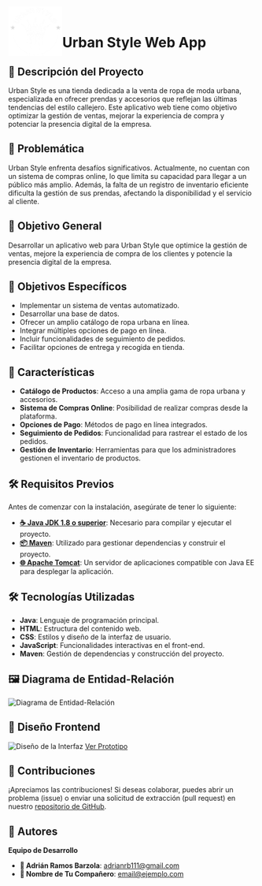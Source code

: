 <img width="110" height="100" align="left" alt="Prueba" src=".assets/logo.png">

<br>

# Urban Style Web App

## 📝 Descripción del Proyecto
Urban Style es una tienda dedicada a la venta de ropa de moda urbana, especializada en ofrecer prendas y accesorios que reflejan las últimas tendencias del estilo callejero. Este aplicativo web tiene como objetivo optimizar la gestión de ventas, mejorar la experiencia de compra y potenciar la presencia digital de la empresa.

## 🚩 Problemática
Urban Style enfrenta desafíos significativos. Actualmente, no cuentan con un sistema de compras online, lo que limita su capacidad para llegar a un público más amplio. Además, la falta de un registro de inventario eficiente dificulta la gestión de sus prendas, afectando la disponibilidad y el servicio al cliente.

## 🎯 Objetivo General
Desarrollar un aplicativo web para Urban Style que optimice la gestión de ventas, mejore la experiencia de compra de los clientes y potencie la presencia digital de la empresa.

## 🎯 Objetivos Específicos
- Implementar un sistema de ventas automatizado.
- Desarrollar una base de datos.
- Ofrecer un amplio catálogo de ropa urbana en línea.
- Integrar múltiples opciones de pago en línea.
- Incluir funcionalidades de seguimiento de pedidos.
- Facilitar opciones de entrega y recogida en tienda.

## 🔑 Características
- **Catálogo de Productos**: Acceso a una amplia gama de ropa urbana y accesorios.
- **Sistema de Compras Online**: Posibilidad de realizar compras desde la plataforma.
- **Opciones de Pago**: Métodos de pago en línea integrados.
- **Seguimiento de Pedidos**: Funcionalidad para rastrear el estado de los pedidos.
- **Gestión de Inventario**: Herramientas para que los administradores gestionen el inventario de productos.

## 🛠️ Requisitos Previos
Antes de comenzar con la instalación, asegúrate de tener lo siguiente:
- **[☕ Java JDK 1.8 o superior](https://www.oracle.com/java/technologies/javase/javase-jdk8-downloads.html)**: Necesario para compilar y ejecutar el proyecto.
- **[📦 Maven](https://maven.apache.org/download.cgi)**: Utilizado para gestionar dependencias y construir el proyecto.
- **[🌐 Apache Tomcat](https://tomcat.apache.org/)**: Un servidor de aplicaciones compatible con Java EE para desplegar la aplicación.

## 🛠️ Tecnologías Utilizadas
- **Java**: Lenguaje de programación principal.
- **HTML**: Estructura del contenido web.
- **CSS**: Estilos y diseño de la interfaz de usuario.
- **JavaScript**: Funcionalidades interactivas en el front-end.
- **Maven**: Gestión de dependencias y construcción del proyecto.

## 🖼️ Diagrama de Entidad-Relación
![Diagrama de Entidad-Relación](ruta/a/tu/diagrama.png)

## 🎨 Diseño Frontend
![Diseño de la Interfaz](ruta/a/tu/screenshot.png)
[Ver Prototipo](enlace-al-prototipo)

## 🤝 Contribuciones
¡Apreciamos las contribuciones! Si deseas colaborar, puedes abrir un problema (issue) o enviar una solicitud de extracción (pull request) en nuestro [repositorio de GitHub](https://github.com/Erit18/UrbanStyleWebApp).

## 👥 Autores 
**Equipo de Desarrollo**
- **👤 Adrián Ramos Barzola**: [adrianrb111@gmail.com](mailto:adrianrb111@gmail.com)
- **👤 Nombre de Tu Compañero**: [email@ejemplo.com](mailto:email@ejemplo.com)